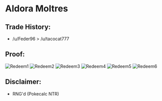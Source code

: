 # Aldora Moltres

## Trade History:
* /u/Feder96 > /u/tacocat777

## Proof:
![Redeem1](./Redeem1.jpg)
![Redeem2](./Redeem2.jpg)
![Redeem3](./Redeem3.jpg)
![Redeem4](./Redeem4.jpg)
![Redeem5](./Redeem5.jpg)
![Redeem6](./Redeem6.jpg)

## Disclaimer:
* RNG'd (Pokecalc NTR)
